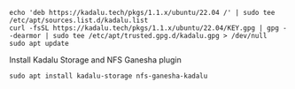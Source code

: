 

```
echo 'deb https://kadalu.tech/pkgs/1.1.x/ubuntu/22.04 /' | sudo tee /etc/apt/sources.list.d/kadalu.list
curl -fsSL https://kadalu.tech/pkgs/1.1.x/ubuntu/22.04/KEY.gpg | gpg --dearmor | sudo tee /etc/apt/trusted.gpg.d/kadalu.gpg > /dev/null
sudo apt update
```

Install Kadalu Storage and NFS Ganesha plugin

```
sudo apt install kadalu-storage nfs-ganesha-kadalu
```
